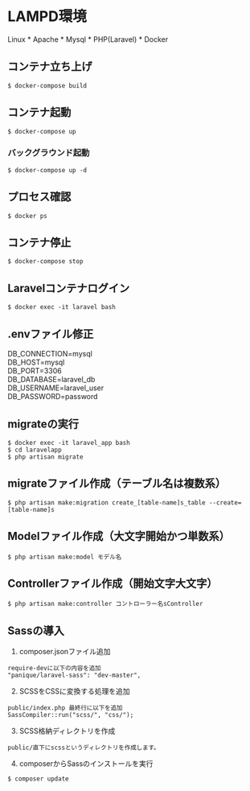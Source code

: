 # LAMPD環境
Linux * Apache * Mysql * PHP(Laravel) * Docker

## コンテナ立ち上げ
```
$ docker-compose build
```

## コンテナ起動
```
$ docker-compose up
```

### バックグラウンド起動
```
$ docker-compose up -d
```

## プロセス確認
```
$ docker ps
```

## コンテナ停止
```
$ docker-compose stop
```

## Laravelコンテナログイン
```
$ docker exec -it laravel bash
```
<!-- composer create-project "laravel/laravel=~6.0" --prefer-dist laravelapp -->

## .envファイル修正
DB_CONNECTION=mysql  
DB_HOST=mysql  
DB_PORT=3306  
DB_DATABASE=laravel_db  
DB_USERNAME=laravel_user  
DB_PASSWORD=password  

## migrateの実行
```
$ docker exec -it laravel_app bash
$ cd laravelapp
$ php artisan migrate
```

## migrateファイル作成（テーブル名は複数系）
```
$ php artisan make:migration create_[table-name]s_table --create=[table-name]s
```

## Modelファイル作成（大文字開始かつ単数系）
```
$ php artisan make:model モデル名
```

## Controllerファイル作成（開始文字大文字）
```
$ php artisan make:controller コントローラー名sController
```

## Sassの導入
1. composer.jsonファイル追加
```
require-devに以下の内容を追加  
"panique/laravel-sass": "dev-master",
```

2. SCSSをCSSに変換する処理を追加
```
public/index.php 最終行に以下を追加  
SassCompiler::run("scss/", "css/");
```

3. SCSS格納ディレクトリを作成
```
public/直下にscssというディレクトリを作成します。
```

4. composerからSassのインストールを実行
```
$ composer update
```